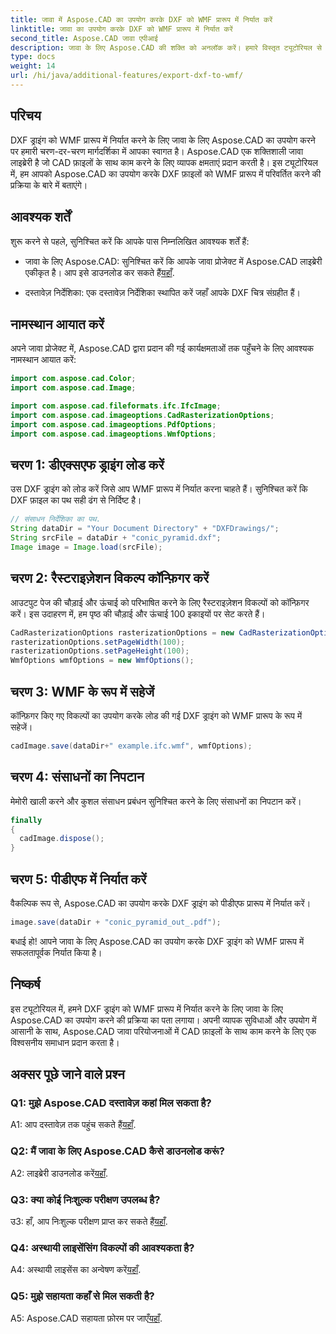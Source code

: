 ```yaml
---
title: जावा में Aspose.CAD का उपयोग करके DXF को WMF प्रारूप में निर्यात करें
linktitle: जावा का उपयोग करके DXF को WMF प्रारूप में निर्यात करें
second_title: Aspose.CAD जावा एपीआई
description: जावा के लिए Aspose.CAD की शक्ति को अनलॉक करें। हमारे विस्तृत ट्यूटोरियल से जानें कि डीएक्सएफ ड्राइंग को आसानी से डब्लूएमएफ प्रारूप में कैसे निर्यात किया जाए। लाइब्रेरी डाउनलोड करें, हमारे चरण-दर-चरण मार्गदर्शिका का पालन करें, और अपनी CAD फ़ाइल प्रबंधन को उन्नत करें।
type: docs
weight: 14
url: /hi/java/additional-features/export-dxf-to-wmf/
---
```

## परिचय

DXF ड्राइंग को WMF प्रारूप में निर्यात करने के लिए जावा के लिए Aspose.CAD का उपयोग करने पर हमारी चरण-दर-चरण मार्गदर्शिका में आपका स्वागत है। Aspose.CAD एक शक्तिशाली जावा लाइब्रेरी है जो CAD फ़ाइलों के साथ काम करने के लिए व्यापक क्षमताएं प्रदान करती है। इस ट्यूटोरियल में, हम आपको Aspose.CAD का उपयोग करके DXF फ़ाइलों को WMF प्रारूप में परिवर्तित करने की प्रक्रिया के बारे में बताएंगे।

## आवश्यक शर्तें

शुरू करने से पहले, सुनिश्चित करें कि आपके पास निम्नलिखित आवश्यक शर्तें हैं:

-  जावा के लिए Aspose.CAD: सुनिश्चित करें कि आपके जावा प्रोजेक्ट में Aspose.CAD लाइब्रेरी एकीकृत है। आप इसे डाउनलोड कर सकते हैं[यहाँ](https://releases.aspose.com/cad/java/).

- दस्तावेज़ निर्देशिका: एक दस्तावेज़ निर्देशिका स्थापित करें जहाँ आपके DXF चित्र संग्रहीत हैं।

## नामस्थान आयात करें

अपने जावा प्रोजेक्ट में, Aspose.CAD द्वारा प्रदान की गई कार्यक्षमताओं तक पहुँचने के लिए आवश्यक नामस्थान आयात करें:

```java
import com.aspose.cad.Color;
import com.aspose.cad.Image;

import com.aspose.cad.fileformats.ifc.IfcImage;
import com.aspose.cad.imageoptions.CadRasterizationOptions;
import com.aspose.cad.imageoptions.PdfOptions;
import com.aspose.cad.imageoptions.WmfOptions;
```

## चरण 1: डीएक्सएफ ड्राइंग लोड करें

उस DXF ड्राइंग को लोड करें जिसे आप WMF प्रारूप में निर्यात करना चाहते हैं। सुनिश्चित करें कि DXF फ़ाइल का पथ सही ढंग से निर्दिष्ट है।

```java
// संसाधन निर्देशिका का पथ.
String dataDir = "Your Document Directory" + "DXFDrawings/";
String srcFile = dataDir + "conic_pyramid.dxf";
Image image = Image.load(srcFile);
```

## चरण 2: रैस्टराइज़ेशन विकल्प कॉन्फ़िगर करें

आउटपुट पेज की चौड़ाई और ऊंचाई को परिभाषित करने के लिए रैस्टराइज़ेशन विकल्पों को कॉन्फ़िगर करें। इस उदाहरण में, हम पृष्ठ की चौड़ाई और ऊंचाई 100 इकाइयों पर सेट करते हैं।

```java
CadRasterizationOptions rasterizationOptions = new CadRasterizationOptions();
rasterizationOptions.setPageWidth(100);
rasterizationOptions.setPageHeight(100);
WmfOptions wmfOptions = new WmfOptions();
```

## चरण 3: WMF के रूप में सहेजें

कॉन्फ़िगर किए गए विकल्पों का उपयोग करके लोड की गई DXF ड्राइंग को WMF प्रारूप के रूप में सहेजें।

```java
cadImage.save(dataDir+" example.ifc.wmf", wmfOptions);
```

## चरण 4: संसाधनों का निपटान

मेमोरी खाली करने और कुशल संसाधन प्रबंधन सुनिश्चित करने के लिए संसाधनों का निपटान करें।

```java
finally
{
  cadImage.dispose();
}
```

## चरण 5: पीडीएफ में निर्यात करें

वैकल्पिक रूप से, Aspose.CAD का उपयोग करके DXF ड्राइंग को पीडीएफ प्रारूप में निर्यात करें।

```java
image.save(dataDir + "conic_pyramid_out_.pdf"); 
```

बधाई हो! आपने जावा के लिए Aspose.CAD का उपयोग करके DXF ड्राइंग को WMF प्रारूप में सफलतापूर्वक निर्यात किया है।

## निष्कर्ष

इस ट्यूटोरियल में, हमने DXF ड्राइंग को WMF प्रारूप में निर्यात करने के लिए जावा के लिए Aspose.CAD का उपयोग करने की प्रक्रिया का पता लगाया। अपनी व्यापक सुविधाओं और उपयोग में आसानी के साथ, Aspose.CAD जावा परियोजनाओं में CAD फ़ाइलों के साथ काम करने के लिए एक विश्वसनीय समाधान प्रदान करता है।

## अक्सर पूछे जाने वाले प्रश्न

### Q1: मुझे Aspose.CAD दस्तावेज़ कहां मिल सकता है?

 A1: आप दस्तावेज़ तक पहुंच सकते हैं[यहाँ](https://reference.aspose.com/cad/java/).

### Q2: मैं जावा के लिए Aspose.CAD कैसे डाउनलोड करूं?

 A2: लाइब्रेरी डाउनलोड करें[यहाँ](https://releases.aspose.com/cad/java/).

### Q3: क्या कोई निःशुल्क परीक्षण उपलब्ध है?

उ3: हाँ, आप निःशुल्क परीक्षण प्राप्त कर सकते हैं[यहाँ](https://releases.aspose.com/).

### Q4: अस्थायी लाइसेंसिंग विकल्पों की आवश्यकता है?

 A4: अस्थायी लाइसेंस का अन्वेषण करें[यहाँ](https://purchase.aspose.com/temporary-license/).

### Q5: मुझे सहायता कहाँ से मिल सकती है?

 A5: Aspose.CAD सहायता फ़ोरम पर जाएँ[यहाँ](https://forum.aspose.com/c/cad/19).